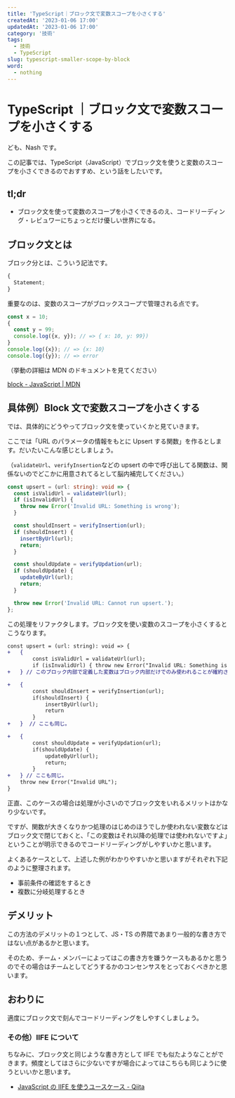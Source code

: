 ```yaml
---
title: 'TypeScript｜ブロック文で変数スコープを小さくする'
createdAt: '2023-01-06 17:00'
updatedAt: '2023-01-06 17:00'
category: '技術'
tags:
  - 技術
  - TypeScript
slug: typescript-smaller-scope-by-block
word:
  - nothing
---
```


# TypeScript ｜ブロック文で変数スコープを小さくする

ども、Nash です。

この記事では、TypeScript（JavaScript）でブロック文を使うと変数のスコープを小さくできるのでおすすめ、という話をしたいです。

## tl;dr

- ブロック文を使って変数のスコープを小さくできるのえ、コードリーディング・レビュワーにちょっとだけ優しい世界になる。

## ブロック文とは

ブロック分とは、こういう記法です。

```ts
{
  Statement;
}
```

重要なのは、変数のスコープがブロックスコープで管理される点です。

```ts
const x = 10;
{
  const y = 99;
  console.log({x, y}); // => { x: 10, y: 99})
}
console.log({x}); // => {x: 10}
console.log({y}); // => error
```

（挙動の詳細は MDN のドキュメントを見てください）

[block - JavaScript | MDN](https://developer.mozilla.org/en-US/docs/Web/JavaScript/Reference/Statements/block)

## 具体例）Block 文で変数スコープを小さくする

では、具体的にどうやってブロック文を使っていくかと見ていきます。

ここでは「URL のパラメータの情報をもとに Upsert する関数」を作るとします。だいたいこんな感じとしましょう。

（`validateUrl`、`verifyInsertion`などの upsert の中で呼び出してる関数は、関係ないのでどこかに用意されてるとして脳内補完してください。）

```ts
const upsert = (url: string): void => {
  const isValidUrl = validateUrl(url);
  if (isInvalidUrl) {
    throw new Error('Invalid URL: Something is wrong');
  }

  const shouldInsert = verifyInsertion(url);
  if (shouldInsert) {
    insertByUrl(url);
    return;
  }

  const shouldUpdate = verifyUpdation(url);
  if (shouldUpdate) {
    updateByUrl(url);
    return;
  }

  throw new Error('Invalid URL: Cannot run upsert.');
};
```

この処理をリファクタします。ブロック文を使い変数のスコープを小さくするとこうなります。

```diff
const upsert = (url: string): void => {
+	{
		const isValidUrl = validateUrl(url);
		if (isInvalidUrl) { throw new Error("Invalid URL: Something is wrong")}
+	} // このブロック内部で定義した変数はブロック内部だけでのみ使われることが確約されるので、後続で使われないということがわかりコードリーディングがしやすくなる。また、{}によって処理がブロック単位に区切られて整理されるので視覚的にもわかりやすくなる。

+	{
		const shouldInsert = verifyInsertion(url);
		if(shouldInsert) {
			insertByUrl(url);
			return
		}
+	}  // ここも同じ。

+	{
		const shouldUpdate = verifyUpdation(url);
		if(shouldUpdate) {
			updateByUrl(url);
			return;
		}
+	} // ここも同じ。
	throw new Error("Invalid URL");
}
```

正直、このケースの場合は処理が小さいのでブロック文をいれるメリットはかなり少ないです。

ですが、関数が大きくなりかつ処理のはじめのほうでしか使われない変数などはブロック文で閉じておくと、「この変数はそれ以降の処理では使われないですよ」ということが明示できるのでコードリーディングがしやすいかと思います。

よくあるケースとして、上述した例がわかりやすいかと思いますがそれぞれ下記のように整理されます。

- 事前条件の確認をするとき
- 複数に分岐処理するとき

## デメリット

この方法のデメリットの１つとして、JS・TS の界隈であまり一般的な書き方ではない点があるかと思います。

そのため、チーム・メンバーによってはこの書き方を嫌うケースもあるかと思うのでその場合はチームとしてどうするかのコンセンサスをとっておくべきかと思います。

## おわりに

適度にブロック文で刻んでコードリーディングをしやすくしましょう。

### その他）IIFE について

ちなみに、ブロック文と同じような書き方として IIFE でも似たようなことができます。頻度としてはさらに少ないですが場合によってはこちらも同じように使うといいかと思います。

- [JavaScript の IIFE を使うユースケース - Qiita](https://qiita.com/snamiki1212/items/37152d0066c57eb60796)
